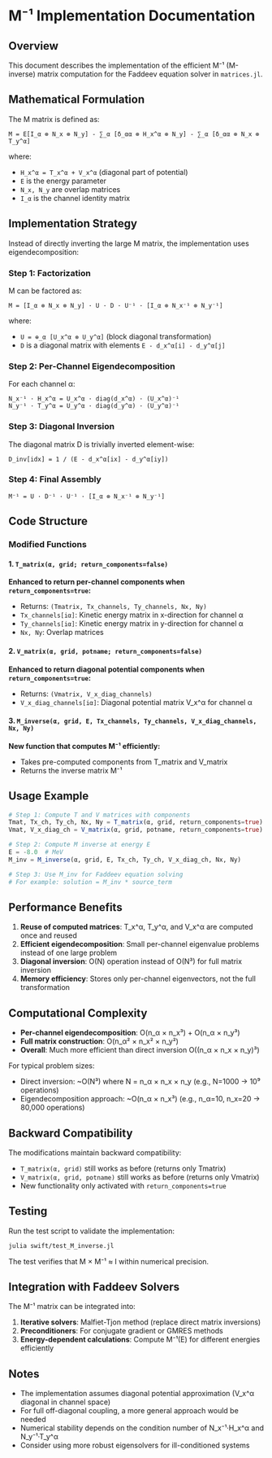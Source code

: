 # M⁻¹ Implementation Documentation

## Overview

This document describes the implementation of the efficient M⁻¹ (M-inverse) matrix computation for the Faddeev equation solver in `matrices.jl`.

## Mathematical Formulation

The M matrix is defined as:
```
M = E[I_α ⊗ N_x ⊗ N_y] - ∑_α [δ_αα ⊗ H_x^α ⊗ N_y] - ∑_α [δ_αα ⊗ N_x ⊗ T_y^α]
```

where:
- `H_x^α = T_x^α + V_x^α` (diagonal part of potential)
- `E` is the energy parameter
- `N_x, N_y` are overlap matrices
- `I_α` is the channel identity matrix

## Implementation Strategy

Instead of directly inverting the large M matrix, the implementation uses eigendecomposition:

### Step 1: Factorization
M can be factored as:
```
M = [I_α ⊗ N_x ⊗ N_y] · U · D · U⁻¹ · [I_α ⊗ N_x⁻¹ ⊗ N_y⁻¹]
```

where:
- `U = ⊕_α [U_x^α ⊗ U_y^α]` (block diagonal transformation)
- `D` is a diagonal matrix with elements `E - d_x^α[i] - d_y^α[j]`

### Step 2: Per-Channel Eigendecomposition
For each channel α:
```
N_x⁻¹ · H_x^α = U_x^α · diag(d_x^α) · (U_x^α)⁻¹
N_y⁻¹ · T_y^α = U_y^α · diag(d_y^α) · (U_y^α)⁻¹
```

### Step 3: Diagonal Inversion
The diagonal matrix D is trivially inverted element-wise:
```
D_inv[idx] = 1 / (E - d_x^α[ix] - d_y^α[iy])
```

### Step 4: Final Assembly
```
M⁻¹ = U · D⁻¹ · U⁻¹ · [I_α ⊗ N_x⁻¹ ⊗ N_y⁻¹]
```

## Code Structure

### Modified Functions

#### 1. `T_matrix(α, grid; return_components=false)`
**Enhanced to return per-channel components when `return_components=true`:**
- Returns: `(Tmatrix, Tx_channels, Ty_channels, Nx, Ny)`
- `Tx_channels[iα]`: Kinetic energy matrix in x-direction for channel α
- `Ty_channels[iα]`: Kinetic energy matrix in y-direction for channel α
- `Nx, Ny`: Overlap matrices

#### 2. `V_matrix(α, grid, potname; return_components=false)`
**Enhanced to return diagonal potential components when `return_components=true`:**
- Returns: `(Vmatrix, V_x_diag_channels)`
- `V_x_diag_channels[iα]`: Diagonal potential matrix V_x^α for channel α

#### 3. `M_inverse(α, grid, E, Tx_channels, Ty_channels, V_x_diag_channels, Nx, Ny)`
**New function that computes M⁻¹ efficiently:**
- Takes pre-computed components from T_matrix and V_matrix
- Returns the inverse matrix M⁻¹

## Usage Example

```julia
# Step 1: Compute T and V matrices with components
Tmat, Tx_ch, Ty_ch, Nx, Ny = T_matrix(α, grid, return_components=true)
Vmat, V_x_diag_ch = V_matrix(α, grid, potname, return_components=true)

# Step 2: Compute M inverse at energy E
E = -8.0  # MeV
M_inv = M_inverse(α, grid, E, Tx_ch, Ty_ch, V_x_diag_ch, Nx, Ny)

# Step 3: Use M_inv for Faddeev equation solving
# For example: solution = M_inv * source_term
```

## Performance Benefits

1. **Reuse of computed matrices**: T_x^α, T_y^α, and V_x^α are computed once and reused
2. **Efficient eigendecomposition**: Small per-channel eigenvalue problems instead of one large problem
3. **Diagonal inversion**: O(N) operation instead of O(N³) for full matrix inversion
4. **Memory efficiency**: Stores only per-channel eigenvectors, not the full transformation

## Computational Complexity

- **Per-channel eigendecomposition**: O(n_α × n_x³) + O(n_α × n_y³)
- **Full matrix construction**: O(n_α² × n_x² × n_y²)
- **Overall**: Much more efficient than direct inversion O((n_α × n_x × n_y)³)

For typical problem sizes:
- Direct inversion: ~O(N³) where N = n_α × n_x × n_y (e.g., N=1000 → 10⁹ operations)
- Eigendecomposition approach: ~O(n_α × n_x³) (e.g., n_α=10, n_x=20 → 80,000 operations)

## Backward Compatibility

The modifications maintain backward compatibility:
- `T_matrix(α, grid)` still works as before (returns only Tmatrix)
- `V_matrix(α, grid, potname)` still works as before (returns only Vmatrix)
- New functionality only activated with `return_components=true`

## Testing

Run the test script to validate the implementation:
```bash
julia swift/test_M_inverse.jl
```

The test verifies that M × M⁻¹ ≈ I within numerical precision.

## Integration with Faddeev Solvers

The M⁻¹ matrix can be integrated into:
1. **Iterative solvers**: Malfiet-Tjon method (replace direct matrix inversions)
2. **Preconditioners**: For conjugate gradient or GMRES methods
3. **Energy-dependent calculations**: Compute M⁻¹(E) for different energies efficiently

## Notes

- The implementation assumes diagonal potential approximation (V_x^α diagonal in channel space)
- For full off-diagonal coupling, a more general approach would be needed
- Numerical stability depends on the condition number of N_x⁻¹·H_x^α and N_y⁻¹·T_y^α
- Consider using more robust eigensolvers for ill-conditioned systems
